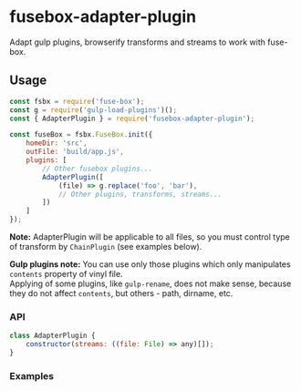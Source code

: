 fusebox-adapter-plugin
======================
Adapt gulp plugins, browserify transforms and streams to work with fuse-box.

## Usage
```js
const fsbx = require('fuse-box');
const g = require('gulp-load-plugins')();
const { AdapterPlugin } = require('fusebox-adapter-plugin');

const fuseBox = fsbx.FuseBox.init({
    homeDir: 'src',
    outFile: 'build/app.js',
    plugins: [
        // Other fusebox plugins...
        AdapterPlugin([
        	(file) => g.replace('foo', 'bar'),
        	// Other plugins, transforms, streams...
        ])
    ]
});
```

**Note:**
AdapterPlugin will be applicable to all files, so you must control type of transform by `ChainPlugin`
(see examples below).

**Gulp plugins note:**
You can use only those plugins which only manipulates `contents` property of vinyl file.  
Applying of some plugins, like `gulp-rename`, does not make sense,
because they do not affect `contents`, but others - path, dirname, etc.

### API
```js
class AdapterPlugin {
    constructor(streams: ((file: File) => any)[]);
}
```

### Examples
